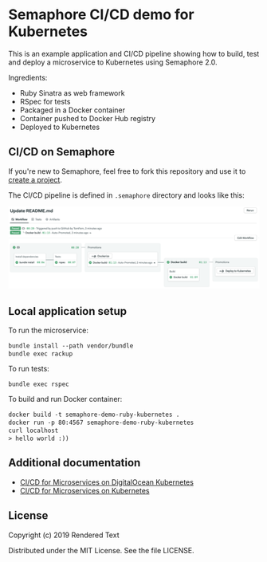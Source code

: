 # Semaphore CI/CD demo for Kubernetes

This is an example application and CI/CD pipeline showing how to build, test and
deploy a microservice to Kubernetes using Semaphore 2.0.

Ingredients:

- Ruby Sinatra as web framework
- RSpec for tests
- Packaged in a Docker container
- Container pushed to Docker Hub registry
- Deployed to Kubernetes

## CI/CD on Semaphore

If you're new to Semaphore, feel free to fork this repository and use it to
[create a project](https://docs.semaphoreci.com/article/63-your-first-project).

The CI/CD pipeline is defined in `.semaphore` directory and looks like this:

![CI/CD pipeline on Semaphore](pipeline.png)

## Local application setup

To run the microservice:

```
bundle install --path vendor/bundle
bundle exec rackup
```

To run tests:

```
bundle exec rspec
```

To build and run Docker container:

```
docker build -t semaphore-demo-ruby-kubernetes .
docker run -p 80:4567 semaphore-demo-ruby-kubernetes
curl localhost
> hello world :))
```

## Additional documentation

- [CI/CD for Microservices on DigitalOcean Kubernetes](https://semaphoreci.com/blog/cicd-microservices-digitalocean-kubernetes)
- [CI/CD for Microservices on Kubernetes](https://docs.semaphoreci.com/examples/ci-cd-for-microservices-on-kubernetes)

## License

Copyright (c) 2019 Rendered Text

Distributed under the MIT License. See the file LICENSE.
